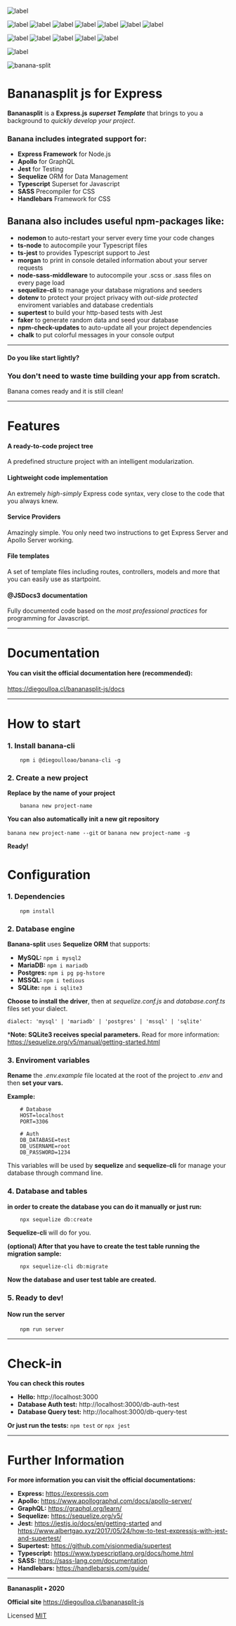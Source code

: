 ![label](https://img.shields.io/badge/js-banana--split-yellow?style=for-the-badge)

![label](https://img.shields.io/badge/js-express-lightgray) ![label](https://img.shields.io/badge/written-typescript-blue?logo=typescript) ![label](https://img.shields.io/badge/precompiler-+sass-ff69b4?logo=sass) ![label](https://img.shields.io/badge/template-+handlebars-orange) ![label](https://img.shields.io/badge/graphql-apollo-blue?logo=graphql) ![label](https://img.shields.io/badge/orm-sequelize-blue) ![label](https://img.shields.io/badge/test-jest-green?logo=jest)

![label](https://img.shields.io/badge/version-v1.0.0-orange) ![label](https://img.shields.io/badge/release%20date-february%202020-red) ![label](https://img.shields.io/badge/license-GPL-blue)
![label](https://img.shields.io/badge/coverage-100%25-brightgreen) ![label](https://img.shields.io/badge/code%20quality-A-brightgreen)

![label](https://img.shields.io/github/stars/diegoulloao/bananasplit-express-template?style=social)

![banana-split](https://i.imgur.com/Khs8Vrf.png)

# Bananasplit js for Express

**Bananasplit** is a **Express.js** **_superset Template_** that brings to you a background to _quickly develop your project_.

### Banana includes integrated support for:
 * **Express Framework** for Node.js
 * **Apollo** for GraphQL
 * **Jest** for Testing
 * **Sequelize** ORM for Data Management
 * **Typescript** Superset for Javascript
 * **SASS** Precompiler for CSS
 * **Handlebars** Framework for CSS

## Banana also includes useful npm-packages like:
* **nodemon** to auto-restart your server every time your code changes
* **ts-node** to autocompile your Typescript files
* **ts-jest** to provides Typescript support to Jest
* **morgan** to print in console detailed information about your server requests
* **node-sass-middleware** to autocompile your .scss or .sass files on every page load
* **sequelize-cli** to manage your database migrations and seeders
* **dotenv** to protect your project privacy with _out-side protected_ enviroment variables and database credentials
* **supertest** to build your http-based tests with Jest
* **faker** to generate random data and seed your database
* **npm-check-updates** to auto-update all your project dependencies
* **chalk** to put colorful messages in your console output

---
#### Do you like start lightly?
### You don't need to waste time building your app from scratch.
Banana comes ready and it is still clean!

---

# Features

#### A ready-to-code project tree
A predefined structure project with an intelligent modularization.

#### Lightweight code implementation
An extremely _high-simply_ Express code syntax, very close to the code that you always knew.

#### Service Providers
Amazingly simple. You only need two instructions to get Express Server and Apollo Server working.

#### File templates
A set of template files including routes, controllers, models and more that you can easily use as startpoint.

#### @JSDocs3 documentation
Fully documented code based on the _most professional practices_ for programming for Javascript.

---

# Documentation
#### You can visit the official documentation here (recommended):
https://diegoulloa.cl/bananasplit-js/docs

---

# How to start
### 1. Install banana-cli

```
    npm i @diegoulloao/banana-cli -g
```

### 2. Create a new project
**Replace by the name of your project**

```
    banana new project-name
```

**You can also automatically init a new git repository**

`banana new project-name --git` or `banana new project-name -g`

**Ready!**

# Configuration

### 1. Dependencies
```
    npm install
```

### 2. Database engine
**Banana-split** uses **Sequelize ORM** that supports:

* **MySQL:** `npm i mysql2`
* **MariaDB:** `npm i mariadb`
* **Postgres:** `npm i pg pg-hstore`
* **MSSQL:** `npm i tedious`
* **SQLite:** `npm i sqlite3`

**Choose to install the driver**, then at *sequelize.conf.js* and *database.conf.ts* files set your dialect.

`dialect: 'mysql' | 'mariadb' | 'postgres' | 'mssql' | 'sqlite'`

***Note: SQLite3 receives special parameters.**
Read for more information: https://sequelize.org/v5/manual/getting-started.html

### 3. Enviroment variables
**Rename** the _.env.example_ file located at the root of the project to _.env_ and then **set your vars.**

**Example:**

```
    # Database
    HOST=localhost
    PORT=3306

    # Auth
    DB_DATABASE=test
    DB_USERNAME=root
    DB_PASSWORD=1234
```

This variables will be used by **sequelize** and **sequelize-cli** for manage your database through command line.

### 4. Database and tables
**in order to create the database you can do it manually or just run:**

```
    npx sequelize db:create
```

**Sequelize-cli** will do for you.

**(optional) After that you have to create the test table running the migration sample:**

```
    npx sequelize-cli db:migrate
```

**Now the database and user test table are created.**

### 5. Ready to dev!

#### Now run the server

```
    npm run server
```

---

# Check-in

**You can check this routes**

* **Hello:** http://localhost:3000
* **Database Auth test:** http://localhost:3000/db-auth-test
* **Database Query test:** http://localhost:3000/db-query-test

**Or just run the tests:**
`npm test` or `npx jest`

---

# Further Information

**For more information you can visit the official documentations:**

* **Express:** https://expressjs.com
* **Apollo:** https://www.apollographql.com/docs/apollo-server/
* **GraphQL:** https://graphql.org/learn/
* **Sequelize:** https://sequelize.org/v5/
* **Jest:** https://jestjs.io/docs/en/getting-started and https://www.albertgao.xyz/2017/05/24/how-to-test-expressjs-with-jest-and-supertest/
* **Supertest:** https://github.com/visionmedia/supertest
* **Typescript:** https://www.typescriptlang.org/docs/home.html
* **SASS:** https://sass-lang.com/documentation
* **Handlebars:** https://handlebarsjs.com/guide/

---
**Bananasplit • 2020**

**Official site** https://diegoulloa.cl/bananasplit-js

Licensed [MIT](https://github.com/diegoulloao/bananasplit-express-template/blob/master/LICENSE)